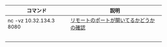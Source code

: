 |  コマンド  |  説明  |
| ---- | ---- |
|  nc -vz 10.32.134.3 8080  |  [リモートのポートが開いてるかどうかの確認](https://qiita.com/chenglin/items/70f06e146db19de5a659)  |
|    |    |
|    |    |
|    |    |
|    |    |
|    |    |